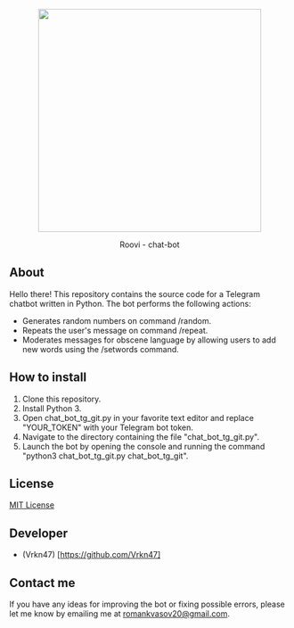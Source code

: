 <p align="center">
 <img src="https://i.ibb.co/Gnmk6cn/IMG-20240827-162814.png" width="400">
</p>

<p align="center">
  Roovi - chat-bot
</p>

## About

Hello there! This repository contains the source code for a Telegram chatbot written in Python. The bot performs the following actions:
- Generates random numbers on command /random.
- Repeats the user's message on command /repeat.
- Moderates messages for obscene language by allowing users to add new words using the /setwords command.

## How to install

1. Clone this repository.
2. Install Python 3.
3. Open chat_bot_tg_git.py in your favorite text editor and replace "YOUR_TOKEN" with your Telegram bot token.
4. Navigate to the directory containing the file "chat_bot_tg_git.py".
5. Launch the bot by opening the console and running the command "python3 chat_bot_tg_git.py chat_bot_tg_git".


## License

[MIT License]([LICENSE](https://ru.wikipedia.org/wiki/Лицензия_MIT)) 

## Developer

- (Vrkn47) [https://github.com/Vrkn47]

## Contact me

If you have any ideas for improving the bot or fixing possible errors, please let me know by emailing me at romankvasov20@gmail.com.
